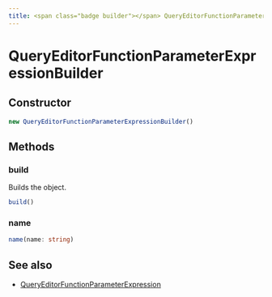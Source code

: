 ```yaml
---
title: <span class="badge builder"></span> QueryEditorFunctionParameterExpressionBuilder
---
```

# <span class="badge builder"></span> QueryEditorFunctionParameterExpressionBuilder

## Constructor

```typescript
new QueryEditorFunctionParameterExpressionBuilder()
```
## Methods

### <span class="badge object-method"></span> build

Builds the object.

```typescript
build()
```

### <span class="badge object-method"></span> name

```typescript
name(name: string)
```

## See also

 * <span class="badge object-type-interface"></span> [QueryEditorFunctionParameterExpression](./object-QueryEditorFunctionParameterExpression.md)
